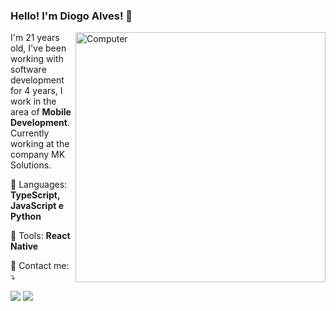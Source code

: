 ### Hello! I'm Diogo Alves! 👋

<img src="https://raw.githubusercontent.com/MicaelliMedeiros/micaellimedeiros/master/image/computer-illustration.png" min-width="400px" max-width="400px" width="400px" align="right" alt="Computer">

<p align="left"> 
  I'm 21 years old, I've been working with software development for 4 years, I work in the area of ​​<strong>Mobile Development</strong>.<br>
  Currently working at the company MK Solutions.
</p>

<p align="left">
  🦄 Languages: <strong>TypeScript, JavaScript e Python</strong>
</p>

<p align="left">
  💼 Tools: <strong>React Native</strong>
</p>

<p align="left">
  💌 Contact me: ⤵️
</p>

<p align="left">
  <a href="mailto: diogo.alvesf88@gmail.com" alt="Gmail">
  <img src="https://img.shields.io/badge/-Gmail-FF0000?style=flat-square&labelColor=FF0000&logo=gmail&logoColor=white"/></a>

  <a href="https://www.linkedin.com/in/diogoalvesf" alt="Linkedin">
  <img src="https://img.shields.io/badge/-Linkedin-0e76a8?style=flat-square&logo=Linkedin&logoColor=white" /></a>
</p>  

